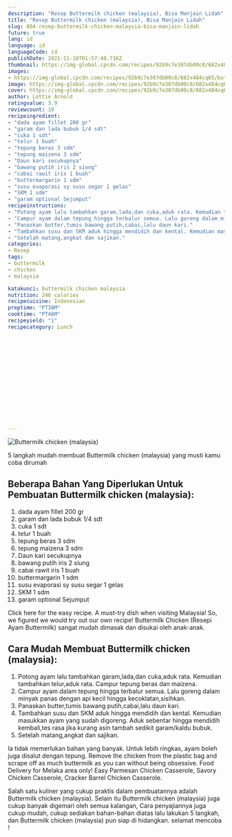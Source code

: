 ```yaml
---
description: "Resep Buttermilk chicken (malaysia), Bisa Manjain Lidah"
title: "Resep Buttermilk chicken (malaysia), Bisa Manjain Lidah"
slug: 804-resep-buttermilk-chicken-malaysia-bisa-manjain-lidah
future: true
lang: id
language: id
languageCode: id
publishDate: 2021-11-10T01:57:40.716Z 
thumbnail: https://img-global.cpcdn.com/recipes/92b9c7e307db00c8/682x484cq65/buttermilk-chicken-malaysia-foto-resep-utama.png
images:
- https://img-global.cpcdn.com/recipes/92b9c7e307db00c8/682x484cq65/buttermilk-chicken-malaysia-foto-resep-utama.png
image: https://img-global.cpcdn.com/recipes/92b9c7e307db00c8/682x484cq65/buttermilk-chicken-malaysia-foto-resep-utama.png
cover: https://img-global.cpcdn.com/recipes/92b9c7e307db00c8/682x484cq65/buttermilk-chicken-malaysia-foto-resep-utama.png
author: Lottie Arnold
ratingvalue: 3.9
reviewcount: 10
recipeingredient:
- "dada ayam fillet 200 gr"
- "garam dan lada bubuk 1/4 sdt"
- "cuka 1 sdt"
- "telur 1 buah"
- "tepung beras 3 sdm"
- "tepung maizena 3 sdm"
- "Daun kari secukupnya"
- "bawang putih iris 2 siung"
- "cabai rawit iris 1 buah"
- "buttermargarin 1 sdm"
- "susu evaporasi sy susu segar 1 gelas"
- "SKM 1 sdm"
- "garam optional Sejumput"
recipeinstructions:
- "Potong ayam lalu tambahkan garam,lada,dan cuka,aduk rata. Kemudian tambahkan telur,aduk rata. Campur tepung beras dan maizena."
- "Campur ayam dalam tepung hingga terbalur semua. Lalu goreng dalam minyak panas dengan api kecil hingga kecoklatan,sisihkan."
- "Panaskan butter,tumis bawang putih,cabai,lalu daun kari."
- "Tambahkan susu dan SKM aduk hingga mendidih dan kental. Kemudian masukkan ayam yang sudah digoreng. Aduk sebentar hingga mendidih kembali,tes rasa jika kurang asin tambah sedikit garam/kaldu bubuk."
- "Setelah matang,angkat dan sajikan."
categories:
- Resep
tags:
- buttermilk
- chicken
- malaysia

katakunci: buttermilk chicken malaysia 
nutrition: 246 calories
recipecuisine: Indonesian
preptime: "PT38M"
cooktime: "PT46M"
recipeyield: "1"
recipecategory: Lunch


     
    
    
    
    
    
    
    
    
    
    
      
    
---
```



![Buttermilk chicken (malaysia)](https://img-global.cpcdn.com/recipes/92b9c7e307db00c8/682x484cq65/buttermilk-chicken-malaysia-foto-resep-utama.png)

5 langkah mudah membuat  Buttermilk chicken (malaysia) yang musti kamu coba dirumah

<!--inarticleads1-->

## Beberapa Bahan Yang Diperlukan Untuk Pembuatan Buttermilk chicken (malaysia):

1. dada ayam fillet 200 gr
1. garam dan lada bubuk 1/4 sdt
1. cuka 1 sdt
1. telur 1 buah
1. tepung beras 3 sdm
1. tepung maizena 3 sdm
1. Daun kari secukupnya
1. bawang putih iris 2 siung
1. cabai rawit iris 1 buah
1. buttermargarin 1 sdm
1. susu evaporasi sy susu segar 1 gelas
1. SKM 1 sdm
1. garam optional Sejumput

Click here for the easy recipe. A must-try dish when visiting Malaysia! So, we figured we would try out our own recipe! Buttermilk Chicken (Resepi Ayam Buttermilk) sangat mudah dimasak dan disukai oleh anak-anak. 

<!--inarticleads2-->

## Cara Mudah Membuat Buttermilk chicken (malaysia):

1. Potong ayam lalu tambahkan garam,lada,dan cuka,aduk rata. Kemudian tambahkan telur,aduk rata. Campur tepung beras dan maizena.
1. Campur ayam dalam tepung hingga terbalur semua. Lalu goreng dalam minyak panas dengan api kecil hingga kecoklatan,sisihkan.
1. Panaskan butter,tumis bawang putih,cabai,lalu daun kari.
1. Tambahkan susu dan SKM aduk hingga mendidih dan kental. Kemudian masukkan ayam yang sudah digoreng. Aduk sebentar hingga mendidih kembali,tes rasa jika kurang asin tambah sedikit garam/kaldu bubuk.
1. Setelah matang,angkat dan sajikan.


Ia tidak memerlukan bahan yang banyak. Untuk lebih ringkas, ayam boleh juga disalut dengan tepung. Remove the chicken from the plastic bag and scrape off as much buttermilk as you can without being obsessive. Food Delivery for Melaka area only! Easy Parmesan Chicken Casserole, Savory Chicken Casserole, Cracker Barrel Chicken Casserole. 

Salah satu kuliner yang cukup praktis dalam pembuatannya adalah  Buttermilk chicken (malaysia). Selain itu  Buttermilk chicken (malaysia)  juga cukup banyak digemari oleh semua kalangan, Cara penyajiannya juga cukup mudah, cukup sediakan bahan-bahan diatas lalu lakukan 5 langkah, dan  Buttermilk chicken (malaysia)  pun siap di hidangkan. selamat mencoba !
